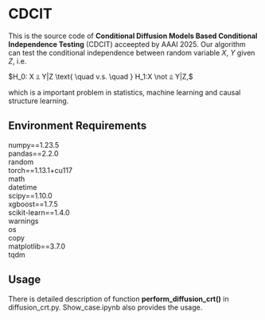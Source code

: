 # CDCIT
This is the source code of **Conditional Diffusion Models Based Conditional Independence Testing** (CDCIT) acceepted by AAAI 2025. Our algorithm can test the conditional independence between random variable $X$, $Y$ given $Z$, i.e.  

$H_0: X ⫫ Y|Z  \text{ \quad v.s. \quad }  H_1:X \not ⫫ Y|Z,$  

which is a important problem in statistics, machine learning and causal structure learning.


## Environment Requirements
numpy==1.23.5  
pandas==2.2.0  
random  
torch==1.13.1+cu117  
math  
datetime  
scipy==1.10.0  
xgboost==1.7.5  
scikit-learn==1.4.0  
warnings  
os  
copy  
matplotlib==3.7.0  
tqdm  

## Usage
There is detailed description of function **perform_diffusion_crt()** in diffusion_crt.py. Show_case.ipynb also provides the usage.
